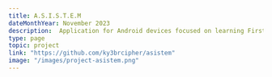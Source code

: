 ```yaml
---
title: A.S.I.S.T.E.M
dateMonthYear: November 2023
description:  Application for Android devices focused on learning First Aid.
type: page
topic: project
link: "https://github.com/ky3brcipher/asistem"
image: "/images/project-asistem.png"
---
```



